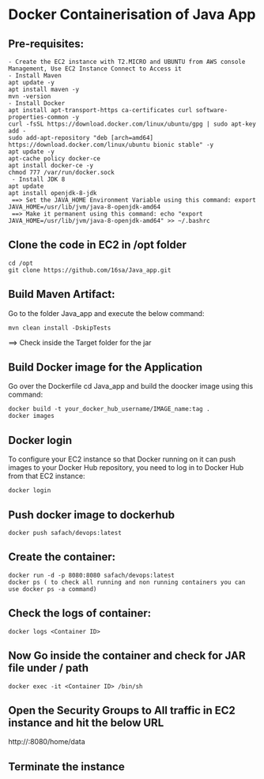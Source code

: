 # Docker Containerisation of Java App
Pre-requisites:
--------
    - Create the EC2 instance with T2.MICRO and UBUNTU from AWS console Management, Use EC2 Instance Connect to Access it
    - Install Maven
	apt update -y
	apt install maven -y
	mvn -version
    - Install Docker
	apt install apt-transport-https ca-certificates curl software-properties-common -y
	curl -fsSL https://download.docker.com/linux/ubuntu/gpg | sudo apt-key add -
	sudo add-apt-repository "deb [arch=amd64] https://download.docker.com/linux/ubuntu bionic stable" -y
	apt update -y
	apt-cache policy docker-ce
	apt install docker-ce -y
	chmod 777 /var/run/docker.sock
     - Install JDK 8
	apt update
	apt install openjdk-8-jdk
     ==> Set the JAVA_HOME Environment Variable using this command: export JAVA_HOME=/usr/lib/jvm/java-8-openjdk-amd64
     ==> Make it permanent using this command: echo "export JAVA_HOME=/usr/lib/jvm/java-8-openjdk-amd64" >> ~/.bashrc

Clone the code in EC2 in /opt folder
-------
    cd /opt
    git clone https://github.com/16sa/Java_app.git
    
Build Maven Artifact:
-------
Go to the folder Java_app and execute the below command:

    mvn clean install -DskipTests

==> Check inside the Target folder for the jar
 
Build Docker image for the Application
--------------
Go over the Dockerfile cd Java_app and build the doocker image using this command:

    docker build -t your_docker_hub_username/IMAGE_name:tag .
    docker images
  
Docker login
-------------
To configure your EC2 instance so that Docker running on it can push images to your Docker Hub repository, you need to log in to Docker Hub from that EC2 instance:

    docker login
    
Push docker image to dockerhub
-----------
    docker push safach/devops:latest 
    
Create the container:
--------
    docker run -d -p 8080:8080 safach/devops:latest
    docker ps ( to check all running and non running containers you can use docker ps -a command)
    
Check the logs of container:
-------
    docker logs <Container ID>

Now Go inside the container and check for JAR file under / path
--------
    docker exec -it <Container ID> /bin/sh

Open the Security Groups to All traffic in EC2 instance and hit the below URL
--------
http://<EC2 PUBLIC IP>:8080/home/data

Terminate the instance
--------
